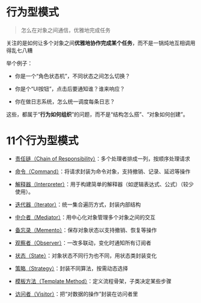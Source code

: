 # 行为型模式

> 怎么在对象之间通信，优雅地完成任务

关注的是如何让多个对象之间**优雅地协作完成某个任务**，而不是一锅炖地互相调用得乱七八糟

举个例子：

* 你是一个“角色状态机”，不同状态之间怎么切换？

* 你是个“UI按钮”，点击后要通知谁？谁来响应？

* 你在做日志系统，怎么统一调度每条日志？

这些，都属于“**行为如何组织**”的问题，而不是“结构怎么搭”、“对象如何创建”。



# 11个行为型模式

* [责任链（Chain of Responsibility）](10.7.3.1.chain-of-responsibility.md)：多个处理者排成一列，按顺序处理请求

* [命令（Command）](10.7.3.2.command-pattern.md)：将请求封装为命令对象，支持撤销、记录、延迟等操作

* [解释器（Interpreter）](10.7.3.3.interpreter-pattern.md)：用于构建简单的解释器（如逻辑表达式、公式）（较少使用）。

* [迭代器（Iterator）](10.7.3.4.iterator-pattern.md)：统一集合遍历方式，封装内部结构

* [中介者（Mediator）](10.7.3.5.mediator-pattern.md)：用中心化对象管理多个对象之间的交互

* [备忘录（Memento）](10.7.3.6.memento-pattern.md)：保存对象状态以支持撤销、恢复等操作

* [观察者（Observer）](10.7.3.7.observer-pattern.md)：一改多联动，变化时通知所有订阅者

* [状态（State）](10.7.3.9.state-pattern.md)：对象状态不同行为也不同，用状态类封装变化

* [策略（Strategy）](10.7.3.8.strategy-pattern.md)：封装不同算法，按需动态选择

* [模板方法（Template Method）](10.7.3.10.template-method-pattern.md)：定义流程骨架，子类决定某些步骤

* [访问者（Visitor）](10.7.3.11.visitor-pattern.md)：把“对数据的操作”封装在访问者里
